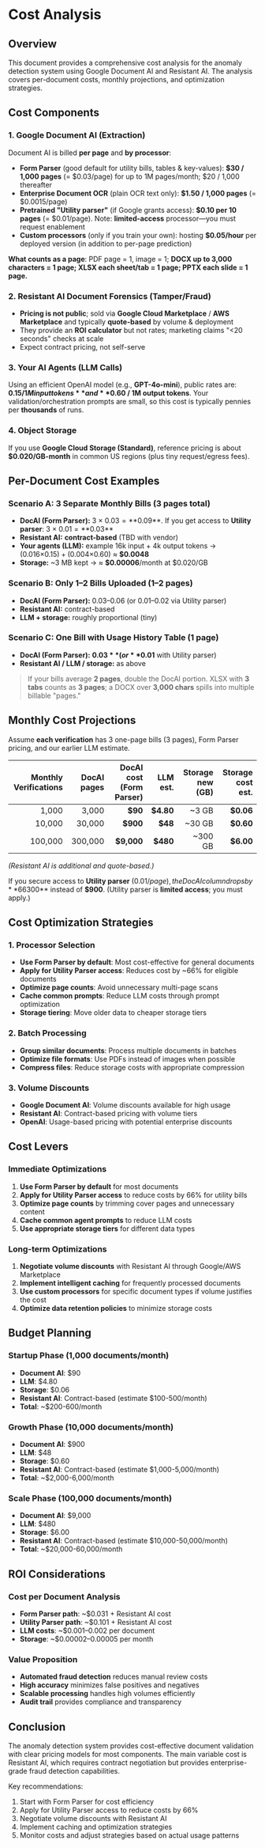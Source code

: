 # Cost Analysis

## Overview

This document provides a comprehensive cost analysis for the anomaly detection system using Google Document AI and Resistant AI. The analysis covers per-document costs, monthly projections, and optimization strategies.

## Cost Components

### 1. Google Document AI (Extraction)

Document AI is billed **per page** and **by processor**:

- **Form Parser** (good default for utility bills, tables & key-values): **$30 / 1,000 pages** (= $0.03/page) for up to 1M pages/month; $20 / 1,000 thereafter
- **Enterprise Document OCR** (plain OCR text only): **$1.50 / 1,000 pages** (= $0.0015/page)
- **Pretrained "Utility parser"** (if Google grants access): **$0.10 per 10 pages** (= $0.01/page). Note: **limited-access** processor—you must request enablement
- **Custom processors** (only if you train your own): hosting **$0.05/hour** per deployed version (in addition to per-page prediction)

**What counts as a page**: PDF page = 1, image = 1; **DOCX up to 3,000 characters = 1 page; XLSX each sheet/tab = 1 page; PPTX each slide = 1 page.**

### 2. Resistant AI Document Forensics (Tamper/Fraud)

- **Pricing is not public**; sold via **Google Cloud Marketplace** / **AWS Marketplace** and typically **quote-based** by volume & deployment
- They provide an **ROI calculator** but not rates; marketing claims "<20 seconds" checks at scale
- Expect contract pricing, not self-serve

### 3. Your AI Agents (LLM Calls)

Using an efficient OpenAI model (e.g., **GPT-4o-mini**), public rates are: **$0.15 / 1M input tokens** and **$0.60 / 1M output tokens**. Your validation/orchestration prompts are small, so this cost is typically pennies per **thousands** of runs.

### 4. Object Storage

If you use **Google Cloud Storage (Standard)**, reference pricing is about **$0.020/GB-month** in common US regions (plus tiny request/egress fees).

## Per-Document Cost Examples

### Scenario A: 3 Separate Monthly Bills (3 pages total)

- **DocAI (Form Parser):** 3 × $0.03 = **$0.09**. If you get access to **Utility parser**: 3 × $0.01 = **$0.03**
- **Resistant AI:** **contract-based** (TBD with vendor)
- **Your agents (LLM):** example 16k input + 4k output tokens → (0.016×$0.15) + (0.004×$0.60) ≈ **$0.0048**
- **Storage:** ~3 MB kept → ≈ **$0.00006**/month at $0.020/GB

### Scenario B: Only 1–2 Bills Uploaded (1–2 pages)

- **DocAI (Form Parser):** $0.03–$0.06 (or $0.01–$0.02 via Utility parser)
- **Resistant AI:** contract-based
- **LLM + storage:** roughly proportional (tiny)

### Scenario C: One Bill with Usage History Table (1 page)

- **DocAI (Form Parser):** **$0.03** (or **$0.01** with Utility parser)
- **Resistant AI / LLM / storage:** as above

> If your bills average **2 pages**, double the DocAI portion. XLSX with **3 tabs** counts as **3 pages**; a DOCX over **3,000 chars** spills into multiple billable "pages."

## Monthly Cost Projections

Assume **each verification** has 3 one-page bills (3 pages), Form Parser pricing, and our earlier LLM estimate.

| Monthly Verifications | DocAI pages | DocAI cost (Form Parser) | LLM est. | Storage new (GB) | Storage cost est. |
| --------------------: | ----------: | -----------------------: | ---------: | ---------------: | ----------------: |
| 1,000 | 3,000 | **$90** | **$4.80** | ~3 GB | **$0.06** |
| 10,000 | 30,000 | **$900** | **$48** | ~30 GB | **$0.60** |
| 100,000 | 300,000 | **$9,000** | **$480** | ~300 GB | **$6.00** |

*(Resistant AI is additional and quote-based.)*

If you secure access to **Utility parser** ($0.01/page), the DocAI column drops by ~**66%**: e.g., 10k verifications would be **$300** instead of **$900**. (Utility parser is **limited access**; you must apply.)

## Cost Optimization Strategies

### 1. Processor Selection

- **Use Form Parser by default**: Most cost-effective for general documents
- **Apply for Utility Parser access**: Reduces cost by ~66% for eligible documents
- **Optimize page counts**: Avoid unnecessary multi-page scans
- **Cache common prompts**: Reduce LLM costs through prompt optimization
- **Storage tiering**: Move older data to cheaper storage tiers

### 2. Batch Processing

- **Group similar documents**: Process multiple documents in batches
- **Optimize file formats**: Use PDFs instead of images when possible
- **Compress files**: Reduce storage costs with appropriate compression

### 3. Volume Discounts

- **Google Document AI**: Volume discounts available for high usage
- **Resistant AI**: Contract-based pricing with volume tiers
- **OpenAI**: Usage-based pricing with potential enterprise discounts

## Cost Levers

### Immediate Optimizations

1. **Use Form Parser by default** for most documents
2. **Apply for Utility Parser access** to reduce costs by 66% for utility bills
3. **Optimize page counts** by trimming cover pages and unnecessary content
4. **Cache common agent prompts** to reduce LLM costs
5. **Use appropriate storage tiers** for different data types

### Long-term Optimizations

1. **Negotiate volume discounts** with Resistant AI through Google/AWS Marketplace
2. **Implement intelligent caching** for frequently processed documents
3. **Use custom processors** for specific document types if volume justifies the cost
4. **Optimize data retention policies** to minimize storage costs

## Budget Planning

### Startup Phase (1,000 documents/month)
- **Document AI**: $90
- **LLM**: $4.80
- **Storage**: $0.06
- **Resistant AI**: Contract-based (estimate $100-500/month)
- **Total**: ~$200-600/month

### Growth Phase (10,000 documents/month)
- **Document AI**: $900
- **LLM**: $48
- **Storage**: $0.60
- **Resistant AI**: Contract-based (estimate $1,000-5,000/month)
- **Total**: ~$2,000-6,000/month

### Scale Phase (100,000 documents/month)
- **Document AI**: $9,000
- **LLM**: $480
- **Storage**: $6.00
- **Resistant AI**: Contract-based (estimate $10,000-50,000/month)
- **Total**: ~$20,000-60,000/month

## ROI Considerations

### Cost per Document Analysis

- **Form Parser path**: ~$0.031 + Resistant AI cost
- **Utility Parser path**: ~$0.101 + Resistant AI cost
- **LLM costs**: ~$0.001–0.002 per document
- **Storage**: ~$0.00002–0.00005 per month

### Value Proposition

- **Automated fraud detection** reduces manual review costs
- **High accuracy** minimizes false positives and negatives
- **Scalable processing** handles high volumes efficiently
- **Audit trail** provides compliance and transparency

## Conclusion

The anomaly detection system provides cost-effective document validation with clear pricing models for most components. The main variable cost is Resistant AI, which requires contract negotiation but provides enterprise-grade fraud detection capabilities.

Key recommendations:
1. Start with Form Parser for cost efficiency
2. Apply for Utility Parser access to reduce costs by 66%
3. Negotiate volume discounts with Resistant AI
4. Implement caching and optimization strategies
5. Monitor costs and adjust strategies based on actual usage patterns
